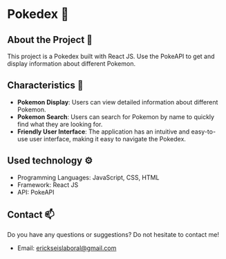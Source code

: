 # Pokedex 👋

## About the Project 🚀

This project is a Pokedex built with React JS. Use the PokeAPI to get and display information about different Pokemon.

## Characteristics 🌟

- **Pokemon Display**: Users can view detailed information about different Pokemon.
- **Pokemon Search**: Users can search for Pokemon by name to quickly find what they are looking for.
- **Friendly User Interface**: The application has an intuitive and easy-to-use user interface, making it easy to navigate the Pokedex.

## Used technology ⚙️

- Programming Languages: JavaScript, CSS, HTML
- Framework: React JS
- API: PokeAPI

## Contact 📫
Do you have any questions or suggestions? Do not hesitate to contact me!

- Email: erickseislaboral@gmail.com
